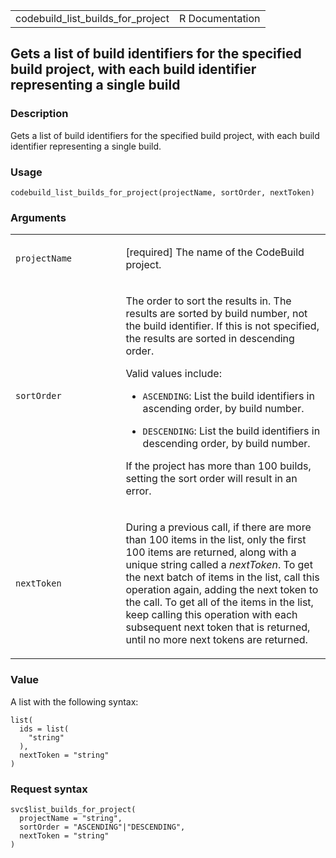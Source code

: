 <table style="width: 100%;">
<tbody>
<tr class="odd">
<td>codebuild_list_builds_for_project</td>
<td style="text-align: right;">R Documentation</td>
</tr>
</tbody>
</table>

## Gets a list of build identifiers for the specified build project, with each build identifier representing a single build

### Description

Gets a list of build identifiers for the specified build project, with
each build identifier representing a single build.

### Usage

    codebuild_list_builds_for_project(projectName, sortOrder, nextToken)

### Arguments

<table>
<colgroup>
<col style="width: 35%" />
<col style="width: 65%" />
</colgroup>
<tbody>
<tr class="odd">
<td><code
id="codebuild_list_builds_for_project_:_projectName">projectName</code></td>
<td><p>[required] The name of the CodeBuild project.</p></td>
</tr>
<tr class="even">
<td><code
id="codebuild_list_builds_for_project_:_sortOrder">sortOrder</code></td>
<td><p>The order to sort the results in. The results are sorted by build
number, not the build identifier. If this is not specified, the results
are sorted in descending order.</p>
<p>Valid values include:</p>
<ul>
<li><p><code>ASCENDING</code>: List the build identifiers in ascending
order, by build number.</p></li>
<li><p><code>DESCENDING</code>: List the build identifiers in descending
order, by build number.</p></li>
</ul>
<p>If the project has more than 100 builds, setting the sort order will
result in an error.</p></td>
</tr>
<tr class="odd">
<td><code
id="codebuild_list_builds_for_project_:_nextToken">nextToken</code></td>
<td><p>During a previous call, if there are more than 100 items in the
list, only the first 100 items are returned, along with a unique string
called a <em>nextToken</em>. To get the next batch of items in the list,
call this operation again, adding the next token to the call. To get all
of the items in the list, keep calling this operation with each
subsequent next token that is returned, until no more next tokens are
returned.</p></td>
</tr>
</tbody>
</table>

### Value

A list with the following syntax:

    list(
      ids = list(
        "string"
      ),
      nextToken = "string"
    )

### Request syntax

    svc$list_builds_for_project(
      projectName = "string",
      sortOrder = "ASCENDING"|"DESCENDING",
      nextToken = "string"
    )
